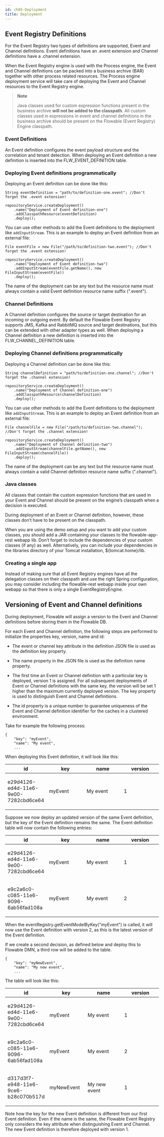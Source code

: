 ```yaml
---
id: ch05-Deployment
title: Deployment
---
```


## Event Registry Definitions

For the Event Registry two types of definitions are supported, Event and Channel definitions.
Event definitions have an .event extension and Channel definitions have a .channel extension.

When the Event Registry engine is used with the Process engine, the Event and Channel definitions can be packed into a business archive (BAR) together with other process related resources. The Process engine deployment service will take care of deploying the Event and Channel resources to the Event Registry engine.

> **Note**
>
> Java classes used for custom expression functions present in the business archive **will not be added to the classpath**. All custom classes used in expressions in event and channel definitions in the business archive should be present on the Flowable (Event Registry) Engine classpath.

### Event Definitions

An Event definition configures the event payload structure and the correlation and tenant detection. 
When deploying an Event definition a new definition is inserted into the FLW\_EVENT\_DEFINITION table.

### Deploying Event definitions programmatically

Deploying an Event definition can be done like this:

    String eventDefinition = "path/to/definition-one.event"; //Don't forget the .event extension!

    repositoryService.createDeployment()
        .name("Deployment of Event definition-one")
        .addClasspathResource(eventDefinition)
        .deploy();

You can use other methods to add the Event definitions to the deployment like `addInputStream`. This is an example to deploy an Event definition from an external file:

    File eventFile = new File("/path/to/definition-two.event"); //Don't forget the .event extension!

    repositoryService.createDeployment()
        .name("Deployment of Event definition-two")
        .addInputStream(eventFile.getName(), new FileInputStream(eventFile))
        .deploy();

The name of the deployment can be any text but the resource name must always contain a valid Event definition resource name suffix (".event").

### Channel Definitions

A Channel definition configures the source or target destination for an incoming or outgoing event.
By default the Flowable Event Registry supports JMS, Kafka and RabbitMQ source and target destinations, but this can be extended with other adapter types as well. 
When deploying a Channel definition a new definition is inserted into the FLW\_CHANNEL\_DEFINITION table.

### Deploying Channel definitions programmatically

Deploying a Channel definition can be done like this:

    String channelDefinition = "path/to/definition-one.channel"; //Don't forget the .channel extension!

    repositoryService.createDeployment()
        .name("Deployment of Channel definition-one")
        .addClasspathResource(channelDefinition)
        .deploy();

You can use other methods to add the Event definitions to the deployment like `addInputStream`. This is an example to deploy an Event definition from an external file:

    File channelFile = new File("/path/to/definition-two.channel"); //Don't forget the .channel extension!

    repositoryService.createDeployment()
        .name("Deployment of Channel definition-two")
        .addInputStream(channelFile.getName(), new FileInputStream(channelFile))
        .deploy();

The name of the deployment can be any text but the resource name must always contain a valid Channel definition resource name suffix (".channel").

### Java classes

All classes that contain the custom expression functions that are used in your Event and Channel should be present on the engine’s classpath when a decision is executed.

During deployment of an Event or Channel definition, however, these classes don’t have to be present on the classpath.

When you are using the demo setup and you want to add your custom classes, you should add a JAR containing your classes to the flowable-app-rest webapp lib. Don’t forget to include the dependencies of your custom classes (if any) as well. Alternatively, you can include your dependencies in the libraries directory of your Tomcat installation, ${tomcat.home}/lib.

### Creating a single app

Instead of making sure that all Event Registry engines have all the delegation classes on their classpath and use the right Spring configuration, 
you may consider including the flowable-rest webapp inside your own webapp so that there is only a single EventRegistryEngine.

## Versioning of Event and Channel definitions

During deployment, Flowable will assign a version to the Event and Channel definitions before storing them in the Flowable DB.

For each Event and Channel definition, the following steps are performed to initialize the properties key, version, name and id:

-   The event or channel key attribute in the definition JSON file is used as the definition key property.

-   The name property in the JSON file is used as the definition name property.

-   The first time an Event or Channel definition with a particular key is deployed, version 1 is assigned. For all subsequent deployments of Event or Channel definitions with the same key, the version will be set 1 higher than the maximum currently deployed version. The key property is used to distinguish Event and Channel definitions.

-   The id property is a unique number to guarantee uniqueness of the Event and Channel definition identifier for the caches in a clustered environment.

Take for example the following process:

    {
        "key": "myEvent",
        "name": "My event",
        ...

When deploying this Event definition, it will look like this:

<table>
<colgroup>
<col style="width: 25%" />
<col style="width: 25%" />
<col style="width: 25%" />
<col style="width: 25%" />
</colgroup>
<thead>
<tr class="header">
<th>id</th>
<th>key</th>
<th>name</th>
<th>version</th>
</tr>
</thead>
<tbody>
<tr class="odd">
<td><p>e29d4126-ed4d-11e6-9e00-7282cbd6ce64</p></td>
<td><p>myEvent</p></td>
<td><p>My event</p></td>
<td><p>1</p></td>
</tr>
</tbody>
</table>

Suppose we now deploy an updated version of the same Event definition, but the key of the Event definition remains the same. The Event definition table will now contain the following entries:

<table>
<colgroup>
<col style="width: 25%" />
<col style="width: 25%" />
<col style="width: 25%" />
<col style="width: 25%" />
</colgroup>
<thead>
<tr class="header">
<th>id</th>
<th>key</th>
<th>name</th>
<th>version</th>
</tr>
</thead>
<tbody>
<tr class="odd">
<td><p>e29d4126-ed4d-11e6-9e00-7282cbd6ce64</p></td>
<td><p>myEvent</p></td>
<td><p>My event</p></td>
<td><p>1</p></td>
</tr>
<tr class="even">
<td><p>e9c2a6c0-c085-11e6-9096-6ab56fad108a</p></td>
<td><p>myEvent</p></td>
<td><p>My event</p></td>
<td><p>2</p></td>
</tr>
</tbody>
</table>

When the eventRegistry.getEventModelByKey("myEvent") is called, it will now use the Event definition with version 2, as this is the latest version of the Event definition.

If we create a second decision, as defined below and deploy this to Flowable DMN, a third row will be added to the table.

    {
        "key": "myNewEvent",
        "name": "My new event",
        ...

The table will look like this:

<table>
<colgroup>
<col style="width: 25%" />
<col style="width: 25%" />
<col style="width: 25%" />
<col style="width: 25%" />
</colgroup>
<thead>
<tr class="header">
<th>id</th>
<th>key</th>
<th>name</th>
<th>version</th>
</tr>
</thead>
<tbody>
<tr class="odd">
<td><p>e29d4126-ed4d-11e6-9e00-7282cbd6ce64</p></td>
<td><p>myEvent</p></td>
<td><p>My event</p></td>
<td><p>1</p></td>
</tr>
<tr class="even">
<td><p>e9c2a6c0-c085-11e6-9096-6ab56fad108a</p></td>
<td><p>myEvent</p></td>
<td><p>My event</p></td>
<td><p>2</p></td>
</tr>
<tr class="odd">
<td><p>d317d3f7-e948-11e6-9ce6-b28c070b517d</p></td>
<td><p>myNewEvent</p></td>
<td><p>My new event</p></td>
<td><p>1</p></td>
</tr>
</tbody>
</table>

Note how the key for the new Event definition is different from our first Event definition. Even if the name is the same, the Flowable Event Registry only considers the key attribute when distinguishing Event and Channel. The new Event definition is therefore deployed with version 1.
